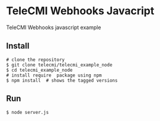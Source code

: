 TeleCMI Webhooks Javacript
======

TeleCMI Webhooks javascript example

Install
-------



    # clone the repository
    $ git clone telecmi/telecmi_example_node
    $ cd telecmi_example_node
    # install require  package using npm
    $ npm install  # shows the tagged versions
    

Run
---


    $ node server.js
  
